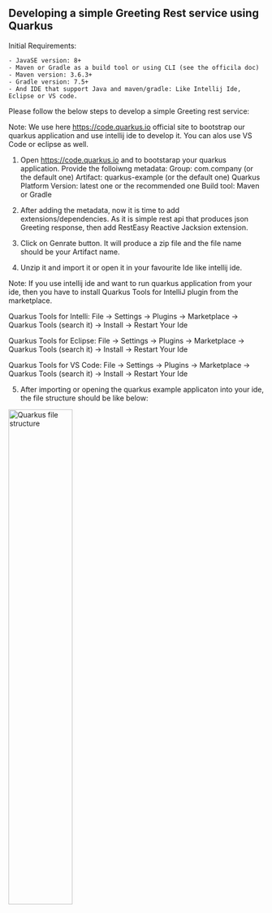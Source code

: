 ## Developing a simple Greeting Rest service using Quarkus

Initial Requirements:

    - JavaSE version: 8+
    - Maven or Gradle as a build tool or using CLI (see the officila doc)
    - Maven version: 3.6.3+
    - Gradle version: 7.5+
    - And IDE that support Java and maven/gradle: Like Intellij Ide, Eclipse or VS code.

Please follow the below steps to develop a simple Greeting rest service:

Note: We use here https://code.quarkus.io  official site to bootstrap our quarkus application and use intellij ide to develop it. You can alos use VS Code or eclipse as well.

1. Open https://code.quarkus.io and to bootstarap your quarkus application. Provide the folloiwng metadata:
Group: com.company (or the default one)
Artifact: quarkus-example (or the default one)
Quarkus Platform Version: latest one or the recommended one
Build tool: Maven or Gradle

2. After adding the metadata, now it is time to add extensions/dependencies. As it is simple rest api that produces json Greeting response, then add RestEasy Reactive Jacksion extension. 

3. Click on Genrate button. It will produce a zip file and the file name should be your Artifact name.

4. Unzip it and import it or open it in your favourite Ide like intellij ide. 

Note: If you use intellij ide and want to run quarkus application from your ide, then you have to install Quarkus Tools for IntelliJ plugin from the marketplace.

Quarkus Tools for Intelli: File -> Settings -> Plugins -> Marketplace -> Quarkus Tools (search it) -> Install -> Restart Your Ide

Quarkus Tools for Eclipse: File -> Settings -> Plugins -> Marketplace -> Quarkus Tools (search it) -> Install -> Restart Your Ide

Quarkus Tools for VS Code: File -> Settings -> Plugins -> Marketplace -> Quarkus Tools (search it) -> Install -> Restart Your Ide

5. After importing or opening the quarkus example applicaton into your ide, the file structure should be like below: 

<img src="img-1.jpg" alt="Quarkus file structure" width="50%" height="auto"/>

